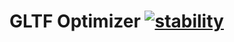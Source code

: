 # GLTF Optimizer [![stability][0]][1]

[0]: https://img.shields.io/badge/stability-experimental-orange.svg?style=flat-square
[1]: https://nodejs.org/api/documentation.html#documentation_stability_index

